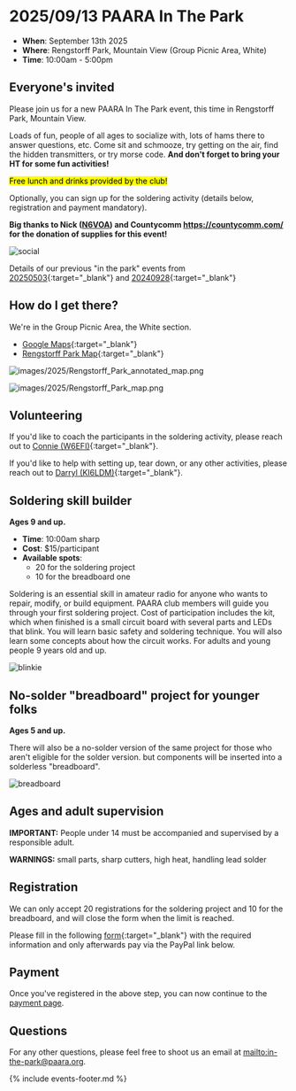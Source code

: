 # 2025/09/13 PAARA In The Park

* **When**: September 13th 2025
* **Where**: Rengstorff Park, Mountain View (Group Picnic Area, White)
* **Time**: 10:00am - 5:00pm

## Everyone's invited
Please join us for a new PAARA In The Park event, this time in Rengstorff Park, Mountain View.

Loads of fun, people of all ages to socialize with, lots of hams there to answer questions, etc. Come sit and schmooze, try getting on the air, find the hidden transmitters, or try morse code. __And don't forget to bring your HT for some fun activities!__

<mark>Free lunch and drinks provided by the club!</mark>

Optionally, you can sign up for the soldering activity (details below, registration and payment mandatory).

**Big thanks to Nick ([N6VOA](https://www.qrz.com/db/N6VOA)) and Countycomm <https://countycomm.com/> for the donation of supplies for this event!**

![social](/events/images/20250913-PaaraInThePark-social.jpg)

Details of our previous "in the park" events from [20250503](/events/20250503.html){:target="_blank"} and [20240928](/events/20240928.html){:target="_blank"}

## How do I get there?

We're in the Group Picnic Area, the White section.

* [Google Maps](https://maps.app.goo.gl/Wg5M4pEWNpvsFmik6){:target="_blank"}
* [Rengstorff Park Map](https://www.mountainview.gov/home/showpublisheddocument/4324/637977249159030000){:target="_blank"}

![images/2025/Rengstorff_Park_annotated_map.png](/events/images/2025/Rengstorff_Park_annotated_map.png)

![images/2025/Rengstorff_Park_map.png](/events/images/2025/Rengstorff_Park_map.png)


## Volunteering
If you'd like to coach the participants in the soldering activity, please reach out to [Connie (W6EFI)](https://www.qrz.com/db/W6EFI){:target="_blank"}.

If you'd like to help with setting up, tear down, or any other activities, please reach out to [Darryl (KI6LDM)](https://www.qrz.com/db/KI6LDM){:target="_blank"}.

## Soldering skill builder
**Ages 9 and up.**

* **Time**: 10:00am sharp
* **Cost**: $15/participant
* **Available spots**:
   * 20 for the soldering project
   * 10 for the breadboard one

Soldering is an essential skill in amateur radio for anyone who wants to repair, modify, or build equipment.  PAARA club members will guide you through your first soldering project.  Cost of participation includes the kit, which when finished is a small circuit board with several parts and LEDs that blink.  You will learn basic safety and soldering technique.   You will also learn some concepts about how the circuit works.  For adults and young people 9 years old and up.

![blinkie](/events/images/20250913-PaaraInThePark-Blinkie.png)

## No-solder "breadboard" project for younger folks
**Ages 5 and up.**

There will also be a no-solder version of the same project for those who aren't eligible for the solder version. but components will be inserted into a solderless "breadboard".

![breadboard](/events/images/20250913-PaaraInThePark-BlinkieBreadboard.png)

## Ages and adult supervision
**IMPORTANT:** People under 14 must be accompanied and supervised by a responsible adult.

**WARNINGS:** small parts, sharp cutters, high heat, handling lead solder

## Registration
We can only accept 20 registrations for the soldering project and 10 for the breadboard, and will close the form when the limit is reached.

Please fill in the following [form](https://forms.gle/yLQAzamgPwas76UYA){:target="_blank"} with the required information and only afterwards pay via the PayPal link below.

## Payment
Once you've registered in the above step, you can now continue to the [payment page](/events/20250913-payment.html).

## Questions
For any other questions, please feel free to shoot us an email at <mailto:in-the-park@paara.org>.

{% include events-footer.md %}
